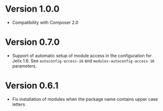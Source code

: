 
Version 1.0.0
=============

- Compatibility with Composer 2.0


Version 0.7.0
=============

- Support of automatic setup of module access in the configuration for Jelix 1.6.
  See `autoconfig-access-16` and `modules-autoconfig-access-16` parameters.


Version 0.6.1
=============

- Fix installation of modules when the package name contains upper case letters
